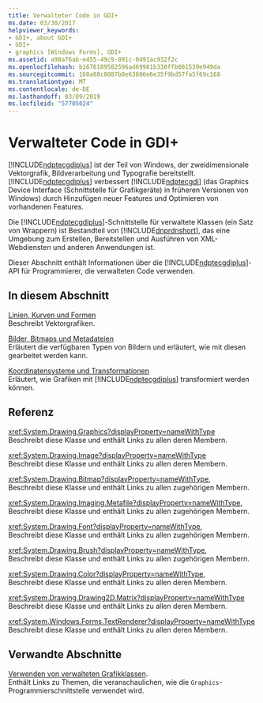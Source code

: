 ```yaml
---
title: Verwalteter Code in GDI+
ms.date: 03/30/2017
helpviewer_keywords:
- GDI+, about GDI+
- GDI+
- graphics [Windows Forms], GDI+
ms.assetid: a98a76ab-e455-49c9-891c-0491ac932f2c
ms.openlocfilehash: b1676189582596ad69981b330ffb081539e949da
ms.sourcegitcommit: 160a88c8087b0e63606e6e35f9bd57fa5f69c168
ms.translationtype: MT
ms.contentlocale: de-DE
ms.lasthandoff: 03/09/2019
ms.locfileid: "57705024"
---
```

# <a name="about-gdi-managed-code"></a>Verwalteter Code in GDI+
[!INCLUDE[ndptecgdiplus](../../../../includes/ndptecgdiplus-md.md)] ist der Teil von Windows, der zweidimensionale Vektorgrafik, Bildverarbeitung und Typografie bereitstellt. [!INCLUDE[ndptecgdiplus](../../../../includes/ndptecgdiplus-md.md)] verbessert [!INCLUDE[ndptecgdi](../../../../includes/ndptecgdi-md.md)] (das Graphics Device Interface (Schnittstelle für Grafikgeräte) in früheren Versionen von Windows) durch Hinzufügen neuer Features und Optimieren von vorhandenen Features.  
  
 Die [!INCLUDE[ndptecgdiplus](../../../../includes/ndptecgdiplus-md.md)]-Schnittstelle für verwaltete Klassen (ein Satz von Wrappern) ist Bestandteil von [!INCLUDE[dnprdnshort](../../../../includes/dnprdnshort-md.md)], das eine Umgebung zum Erstellen, Bereitstellen und Ausführen von XML-Webdiensten und anderen Anwendungen ist.  
  
 Dieser Abschnitt enthält Informationen über die [!INCLUDE[ndptecgdiplus](../../../../includes/ndptecgdiplus-md.md)]-API für Programmierer, die verwalteten Code verwenden.  
  
## <a name="in-this-section"></a>In diesem Abschnitt  
 [Linien, Kurven und Formen](lines-curves-and-shapes.md)  
 Beschreibt Vektorgrafiken.  
  
 [Bilder, Bitmaps und Metadateien](images-bitmaps-and-metafiles.md)  
 Erläutert die verfügbaren Typen von Bildern und erläutert, wie mit diesen gearbeitet werden kann.  
  
 [Koordinatensysteme und Transformationen](coordinate-systems-and-transformations.md)  
 Erläutert, wie Grafiken mit [!INCLUDE[ndptecgdiplus](../../../../includes/ndptecgdiplus-md.md)] transformiert werden können.  
  
## <a name="reference"></a>Referenz  
 <xref:System.Drawing.Graphics?displayProperty=nameWithType>  
 Beschreibt diese Klasse und enthält Links zu allen deren Membern.  
  
 <xref:System.Drawing.Image?displayProperty=nameWithType>  
 Beschreibt diese Klasse und enthält Links zu allen deren Membern.  
  
 <xref:System.Drawing.Bitmap?displayProperty=nameWithType>,  
 Beschreibt diese Klasse und enthält Links zu allen zugehörigen Membern.  
  
 <xref:System.Drawing.Imaging.Metafile?displayProperty=nameWithType>,  
 Beschreibt diese Klasse und enthält Links zu allen zugehörigen Membern.  
  
 <xref:System.Drawing.Font?displayProperty=nameWithType>,  
 Beschreibt diese Klasse und enthält Links zu allen zugehörigen Membern.  
  
 <xref:System.Drawing.Brush?displayProperty=nameWithType>,  
 Beschreibt diese Klasse und enthält Links zu allen zugehörigen Membern.  
  
 <xref:System.Drawing.Color?displayProperty=nameWithType>,  
 Beschreibt diese Klasse und enthält Links zu allen deren Membern.  
  
 <xref:System.Drawing.Drawing2D.Matrix?displayProperty=nameWithType>  
 Beschreibt diese Klasse und enthält Links zu allen deren Membern.  
  
 <xref:System.Windows.Forms.TextRenderer?displayProperty=nameWithType>  
 Beschreibt diese Klasse und enthält Links zu allen deren Membern.  
  
## <a name="related-sections"></a>Verwandte Abschnitte  
 [Verwenden von verwalteten Grafikklassen](using-managed-graphics-classes.md).  
 Enthält Links zu Themen, die veranschaulichen, wie die `Graphics`-Programmierschnittstelle verwendet wird.
